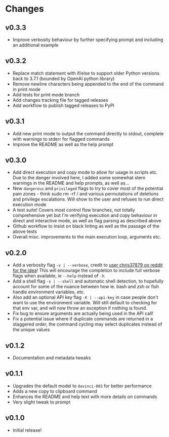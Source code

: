 # Changes

## v0.3.3

* Improve verbosity behaviour by further specifying prompt and including an additional example

## v0.3.2

* Replace match statement with if/else to support older Python versions back to 3.7.1 (bounded by OpenAI python library)
* Remove newline characters being appended to the end of the command in print mode
* Add tests for print mode branch
* Add changes tracking file for tagged releases
* Add workflow to publish tagged releases to PyPI

## v0.3.1

* Add new print mode to output the command directly to stdout, complete with warnings to stderr for flagged commands
* Improve the README as well as the help prompt

## v0.3.0

* Add direct execution and copy mode to allow for usage in scripts etc. Due to the danger involved here, I added some somewhat stern warnings in the README and help prompts, as well as...
* New `dangerous` and `privileged` flags to try to cover most of the potential pain zones - think sudo rm -rf / and various permutations of deletions and privilege escalations. Will show to the user and refuses to run direct execution mode
* A test suite! Covers most control flow branches, not totally comprehensive yet but I'm verifying execution and copy behaviour in direct and interactive mode, as well as flag parsing as described above
* Github workflow to insist on black linting as well as the passage of the above tests
* Overall misc. improvements to the main execution loop, arguments etc.

## v0.2.0

* Add a verbosity flag `-v | --verbose`, credit to [user chris37879 on reddit for the idea](https://www.reddit.com/r/programming/comments/106q5jh/comment/j3j63nw/?utm_source=reddit&utm_medium=web2x&context=3)! This will encourage the completion to include full verbose flags when available, ie `--help` instead of `-h`.
* Add a shell flag `-s | --shell` and automatic shell detection, to hopefully account for some of the nuance between how ie. bash and zsh or fish handle environment variables, etc.
* Also add an optional API key flag `-K | --api-key` in case people don't want to use the environment variable. Will still default to checking for that env var, and will now throw an exception if nothing is found.
* Fix bug to ensure arguments are actually being used in the API call!
* Fix a potential issue where if duplicate commands are returned in a staggered order, the command cycling may select duplicates instead of the unique values

## v0.1.2

* Documentation and metadata tweaks

## v0.1.1

* Upgrades the default model to `davinci-003` for better performance
* Adds a new copy to clipboard command
* Enhances the README and help text with more details on commands
* Very slight tweak to prompt

## v0.1.0

* Initial release!
